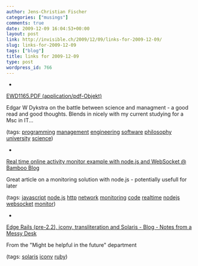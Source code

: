 ```yaml
---
author: Jens-Christian Fischer
categories: ["musings"]
comments: true
date: 2009-12-09 16:04:53+00:00
layout: post
link: http://invisible.ch/2009/12/09/links-for-2009-12-09/
slug: links-for-2009-12-09
tags: ["blog"]
title: links for 2009-12-09
type: post
wordpress_id: 766
---
```


  * 
                

[EWD1165.PDF (application/pdf-Objekt)](http://www.cs.utexas.edu/users/EWD/ewd11xx/EWD1165.PDF)


                

Edgar W Dykstra on the battle between science and managment - a good read and good thoughts. Blends in nicely with my current studying for a Msc in IT...


                

(tags: [programming](http://delicious.com/jaycee/programming) [management](http://delicious.com/jaycee/management) [engineering](http://delicious.com/jaycee/engineering) [software](http://delicious.com/jaycee/software) [philosophy](http://delicious.com/jaycee/philosophy) [university](http://delicious.com/jaycee/university) [science](http://delicious.com/jaycee/science))


            
  * 
                

[Real time online activity monitor example with node.js and WebSocket @ Bamboo Blog](http://blog.new-bamboo.co.uk/2009/12/7/real-time-online-activity-monitor-example-with-node-js-and-websocket)


                

Great article on a monitoring solution with node.js - potentially usefull for later


                

(tags: [javascript](http://delicious.com/jaycee/javascript) [node.js](http://delicious.com/jaycee/node.js) [http](http://delicious.com/jaycee/http) [network](http://delicious.com/jaycee/network) [monitoring](http://delicious.com/jaycee/monitoring) [code](http://delicious.com/jaycee/code) [realtime](http://delicious.com/jaycee/realtime) [nodejs](http://delicious.com/jaycee/nodejs) [websocket](http://delicious.com/jaycee/websocket) [monitor](http://delicious.com/jaycee/monitor))


            
  * 
                

[Edge Rails (pre-2.2), iconv, transliteration and Solaris - Blog - Notes from a Messy Desk](http://woss.name/blog/2008/10/16/edge-rails-pre-22-iconv-transliteration-and-solaris.html)


                

From the "Might be helpful in the future" department


                

(tags: [solaris](http://delicious.com/jaycee/solaris) [iconv](http://delicious.com/jaycee/iconv) [ruby](http://delicious.com/jaycee/ruby))


            
